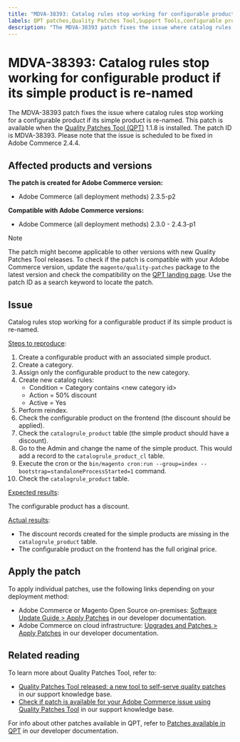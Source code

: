 ```yaml
---
title: "MDVA-38393: Catalog rules stop working for configurable product if its simple product is re-named"
labels: QPT patches,Quality Patches Tool,Support Tools,configurable product,QPT 1.1.8,Catalog rules,Adobe Commerce,Magento,cloud infrastructure,on-premises,Magento Open Source,2.3.0,2.3.1,2.3.2,2.3.3,2.3.2-p2,2.3.4,2.3.3-p1,2.3.5,2.3.4-p2,2.3.5-p1,2.3.5-p2,2.3.6,2.3.6-p1,2.3.7,2.3.7-p1,2.3.7-p2,2.4.0,2.4.0-p1,2.4.1,2.4.1-p1,2.4.2,2.4.2-p1,2.4.2-p2,2.4.3,2.4.3-p1
description: "The MDVA-38393 patch fixes the issue where catalog rules stop working for a configurable product if its simple product is re-named. This patch is available when the [Quality Patches Tool (QPT)](https://support.magento.com/hc/en-us/articles/360047139492) 1.1.8 is installed. The patch ID is MDVA-38393. Please note that the issue is scheduled to be fixed in Adobe Commerce 2.4.4."
---
```


# MDVA-38393: Catalog rules stop working for configurable product if its simple product is re-named

The MDVA-38393 patch fixes the issue where catalog rules stop working for a configurable product if its simple product is re-named. This patch is available when the [Quality Patches Tool (QPT)](https://support.magento.com/hc/en-us/articles/360047139492) 1.1.8 is installed. The patch ID is MDVA-38393. Please note that the issue is scheduled to be fixed in Adobe Commerce 2.4.4.

## Affected products and versions

**The patch is created for Adobe Commerce version:**

* Adobe Commerce (all deployment methods) 2.3.5-p2

**Compatible with Adobe Commerce versions:**

* Adobe Commerce (all deployment methods) 2.3.0 - 2.4.3-p1

>[!NOTE]
>
>The patch might become applicable to other versions with new Quality Patches Tool releases. To check if the patch is compatible with your Adobe Commerce version, update the `magento/quality-patches` package to the latest version and check the compatibility on the [QPT landing page](https://devdocs.magento.com/quality-patches/tool.html#patch-grid). Use the patch ID as a search keyword to locate the patch.

## Issue

Catalog rules stop working for a configurable product if its simple product is re-named.

<u>Steps to reproduce</u>:

1. Create a configurable product with an associated simple product.
1. Create a category.
1. Assign only the configurable product to the new category.
1. Create new catalog rules:
    * Condition = Category contains \<new category id>
    * Action = 50% discount
    * Active = Yes
1. Perform reindex.
1. Check the configurable product on the frontend (the discount should be applied).
1. Check the `catalogrule_product` table (the simple product should have a discount).
1. Go to the Admin and change the name of the simple product. This would add a record to the `catalogrule_product_cl` table.
1. Execute the cron or the `bin/magento cron:run --group=index --bootstrap=standaloneProcessStarted=1` command.
1. Check the `catalogrule_product` table.

<u>Expected results</u>:

The configurable product has a discount.

<u>Actual results</u>:

* The discount records created for the simple products are missing in the `catalogrule_product` table.
* The configurable product on the frontend has the full original price.

## Apply the patch

To apply individual patches, use the following links depending on your deployment method:

* Adobe Commerce or Magento Open Source on-premises: [Software Update Guide > Apply Patches](https://devdocs.magento.com/guides/v2.4/comp-mgr/patching/mqp.html) in our developer documentation.
* Adobe Commerce on cloud infrastructure: [Upgrades and Patches > Apply Patches](https://devdocs.magento.com/cloud/project/project-patch.html) in our developer documentation.

## Related reading

To learn more about Quality Patches Tool, refer to:

* [Quality Patches Tool released: a new tool to self-serve quality patches](https://support.magento.com/hc/en-us/articles/360047139492) in our support knowledge base.
* [Check if patch is available for your Adobe Commerce issue using Quality Patches Tool](https://support.magento.com/hc/en-us/articles/360047125252) in our support knowledge base.

For info about other patches available in QPT, refer to [Patches available in QPT](https://devdocs.magento.com/quality-patches/tool.html#patch-grid) in our developer documentation. 